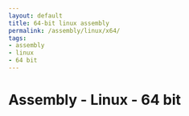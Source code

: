```yaml
---
layout: default
title: 64-bit linux assembly
permalink: /assembly/linux/x64/
tags:
- assembly
- linux
- 64 bit
---
```


Assembly - Linux - 64 bit
=========================

